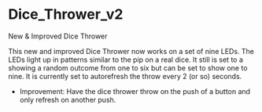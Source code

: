 # Dice_Thrower_v2
New &amp; Improved Dice Thrower

This new and improved Dice Thrower now works on a set of nine LEDs.
The LEDs light up in patterns similar to the pip on a real dice.
It still is set to a showing a random outcome from one to six but can be set to show one to nine.
It is currently set to autorefresh the throw every 2 (or so) seconds.

- Improvement: Have the dice thrower throw on the push of a button and only refresh on another push.
